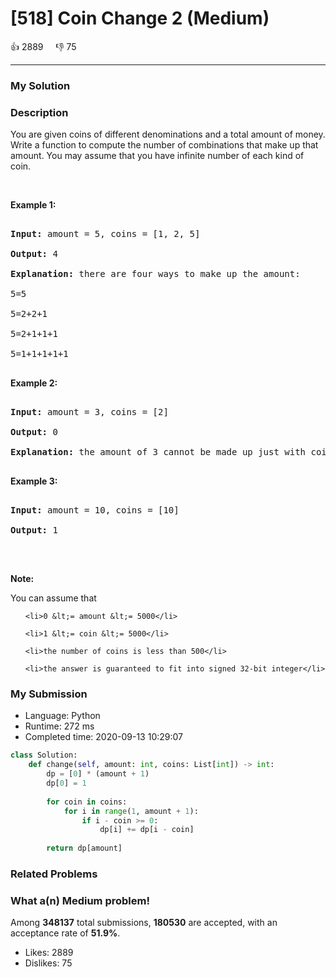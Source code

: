 # [518] Coin Change 2 (Medium)



:+1: 2889 &nbsp; &nbsp; :thumbsdown: 75

---

### My Solution


### Description
<p>You are given coins of different denominations and a total amount of money. Write a function to compute the number of combinations that make up that amount. You may assume that you have infinite number of each kind of coin.</p>

<ul>
</ul>

<p>&nbsp;</p>

<p><b>Example 1:</b></p>

<pre>
<b>Input:</b> amount = 5, coins = [1, 2, 5]
<b>Output:</b> 4
<b>Explanation:</b> there are four ways to make up the amount:
5=5
5=2+2+1
5=2+1+1+1
5=1+1+1+1+1
</pre>

<p><b>Example 2:</b></p>

<pre>
<b>Input:</b> amount = 3, coins = [2]
<b>Output:</b> 0
<b>Explanation:</b> the amount of 3 cannot be made up just with coins of 2.
</pre>

<p><b>Example 3:</b></p>

<pre>
<b>Input:</b> amount = 10, coins = [10] 
<b>Output:</b> 1
</pre>

<p>&nbsp;</p>

<p><b>Note:</b></p>

<p>You can assume that</p>

<ul>
	<li>0 &lt;= amount &lt;= 5000</li>
	<li>1 &lt;= coin &lt;= 5000</li>
	<li>the number of coins is less than 500</li>
	<li>the answer is guaranteed to fit into signed 32-bit integer</li>
</ul>



### My Submission

- Language: Python
- Runtime: 272 ms
- Completed time: 2020-09-13 10:29:07

```Python
class Solution:
    def change(self, amount: int, coins: List[int]) -> int:
        dp = [0] * (amount + 1)
        dp[0] = 1
        
        for coin in coins:
            for i in range(1, amount + 1):
                if i - coin >= 0:
                    dp[i] += dp[i - coin]
                
        return dp[amount]
```


### Related Problems




### What a(n) Medium problem!
Among **348137** total submissions, **180530** are accepted, with an acceptance rate of **51.9%**. <br>

- Likes: 2889
- Dislikes: 75

